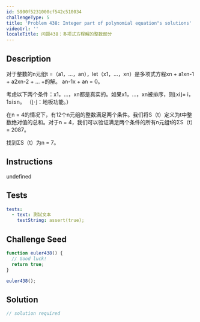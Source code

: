 ```yaml
---
id: 5900f5231000cf542c510034
challengeType: 5
title: 'Problem 438: Integer part of polynomial equation"s solutions'
videoUrl: ''
localeTitle: 问题438：多项式方程解的整数部分
---
```


## Description
<section id="description">对于整数的n元组t =（a1，...，an），let（x1，...，xn）是多项式方程xn + a1xn-1 + a2xn-2 + ... +的解。 an-1x + an = 0。 <p>考虑以下两个条件：x1，...，xn都是真实的。如果x1，...，xn被排序，则⌊xi⌋= i，1≤i≤n。 （⌊·⌋：地板功能。） </p><p>在n = 4的情况下，有12个n元组的整数满足两个条件。我们将S（t）定义为t中整数绝对值的总和。对于n = 4，我们可以验证满足两个条件的所有n元组t的ΣS（t）= 2087。 </p><p>找到ΣS（t）为n = 7。 </p></section>

## Instructions
undefined

## Tests
<section id='tests'>

```yml
tests:
  - text: 測試文本
    testString: assert(true);

```

</section>

## Challenge Seed
<section id='challengeSeed'>

<div id='js-seed'>

```js
function euler438() {
  // Good luck!
  return true;
}

euler438();

```

</div>



</section>

## Solution
<section id='solution'>

```js
// solution required
```
</section>
